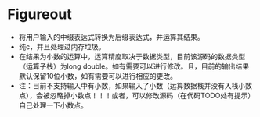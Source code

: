 # Figureout
- 将用户输入的中缀表达式转换为后缀表达式，并运算其结果。
- 纯c，并且处理过内存垃圾。
- 在结果为小数的运算中，运算精度取决于数据类型，目前该源码的数据类型（运算子栈）为long double。如有需要可以进行修改。且，目前的输出结果默认保留10位小数，如有需要可以进行相应的更改。
- 注：目前不支持输入中有小数，如果输入了小数（运算数据栈并没有入栈小数点），会被忽略掉小数点！！！或者，可以修改源码（在代码TODO处有提示）自己处理一下小数点。
